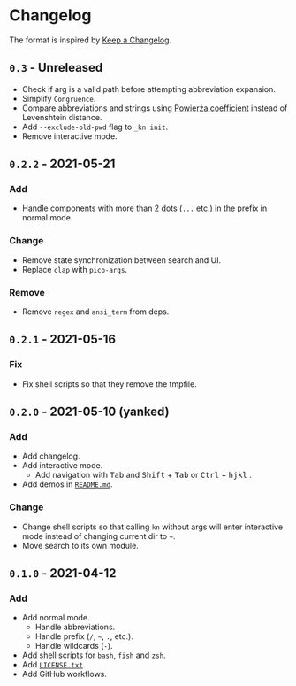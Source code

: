 # Changelog

The format is inspired by [Keep a Changelog](https://keepachangelog.com/en/1.0.0/).


## `0.3` - Unreleased

- Check if arg is a valid path before attempting abbreviation expansion.
- Simplify `Congruence`.
- Compare abbreviations and strings using [Powierża coefficient](https://github.com/micouy/powierza-coefficient) instead of Levenshtein distance.
- Add `--exclude-old-pwd` flag to `_kn init`.
- Remove interactive mode.


## `0.2.2` - 2021-05-21

### Add

- Handle components with more than 2 dots (`...` etc.) in the prefix in normal mode.

### Change

- Remove state synchronization between search and UI.
- Replace `clap` with `pico-args`.

### Remove

- Remove `regex` and `ansi_term` from deps.


## `0.2.1` - 2021-05-16

### Fix

- Fix shell scripts so that they remove the tmpfile.


## `0.2.0` - 2021-05-10 (yanked)

### Add

- Add changelog.
- Add interactive mode.
  - Add navigation with <kbd>Tab</kbd> and <kbd>Shift</kbd> + <kbd>Tab</kbd> or <kbd>Ctrl</kbd> + <kbd>hjkl</kbd> .
- Add demos in [`README.md`](README.md).


### Change

- Change shell scripts so that calling `kn` without args will enter interactive mode instead of changing current dir to `~`.
- Move search to its own module.


## `0.1.0` - 2021-04-12

### Add

- Add normal mode.
  - Handle abbreviations.
  - Handle prefix (`/`, `~`, `.`, etc.).
  - Handle wildcards (`-`).
- Add shell scripts for `bash`, `fish` and `zsh`.
- Add [`LICENSE.txt`](LICENSE.txt).
- Add GitHub workflows.
